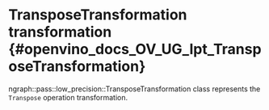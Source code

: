 # TransposeTransformation transformation {#openvino_docs_OV_UG_lpt_TransposeTransformation}

ngraph::pass::low_precision::TransposeTransformation class represents the `Transpose` operation transformation.
